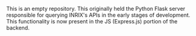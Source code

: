 This is an empty repository. This originally held the Python Flask server responsible for querying INRIX's APIs in the early stages of development. This functionality is now present in the JS (Express.js) portion of the backend.